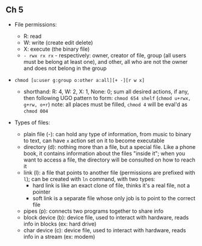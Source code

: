 ## Ch 5
* File permissions:
    - R: read
    - W: write (create edit delete)
    - X: execute (the binary file)
    - `- rwx rx rx` - respectively: owner, creator of file, group (all users must be belong at least one), and other, all who are not the owner and does not belong in the group
* `chmod [u:user g:group o:other a:all][+ -][r w x]`
    - shorthand: R: 4, W: 2, X: 1, None: 0; sum all desired actions, if any, then following UGO pattern to form: `chmod 654 shelf` (`chmod u+rwx, g+rw, o+r`) note: all places must be filled, `chmod 4` will be eval'd as `chmod 004`

* Types of files:
    - plain file (-): can hold any type of information, from music to binary to text, can have `x` action set on it to become executable
    - directory (d): nothing more than a file, but a special file. Like a phone book, it contains information about the files "inside it"; when you want to access a file, the directory will be consulted on how to reach it
    - link (l): a file that points to another file (permissions are prefixed with `l`); can be created with `ln` command, with two types:
        - hard link is like an exact clone of file, thinks it's a real file, not a pointer
        - soft link is a separate file whose only job is to point to the correct file
    - pipes (p): connects two programs together to share info
    - block device (b): device file, used to interact with hardware, reads info in blocks (ex: hard drive)
    - char device (c): device file, used to interact with hardware, reads info in a stream (ex: modem)